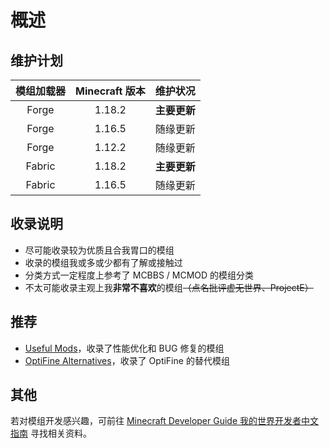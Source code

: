 # 概述

## 维护计划

| 模组加载器 | Minecraft 版本 |   维护状况   |
| :--------: | :------------: | :----------: |
|   Forge    |     1.18.2     | **主要更新** |
|   Forge    |     1.16.5     |   随缘更新   |
|   Forge    |     1.12.2     |   随缘更新   |
|   Fabric   |     1.18.2     | **主要更新** |
|   Fabric   |     1.16.5     |   随缘更新   |

## 收录说明

- 尽可能收录较为优质且合我胃口的模组
- 收录的模组我或多或少都有了解或接触过
- 分类方式一定程度上参考了 MCBBS / MCMOD 的模组分类
- 不太可能收录主观上我**非常不喜欢**的模组~~（点名批评虚无世界、ProjectE）~~

## 推荐

- [Useful Mods](https://github.com/NordicGamerFE/usefulmods)，收录了性能优化和 BUG 修复的模组
- [OptiFine Alternatives](https://lambdaurora.dev/optifine_alternatives)，收录了 OptiFine 的替代模组

## 其他

若对模组开发感兴趣，可前往 [Minecraft Developer Guide 我的世界开发者中文指南](https://github.com/Mouse0w0/MinecraftDeveloperGuide) 寻找相关资料。
